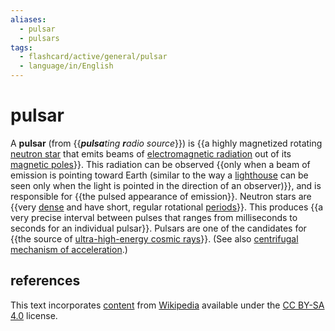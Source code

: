 ```yaml
---
aliases:
  - pulsar
  - pulsars
tags:
  - flashcard/active/general/pulsar
  - language/in/English
---
```


# pulsar

A __pulsar__ (from {{_<b>pulsa</b>ting <b>r</b>adio source_}}) is {{a highly magnetized rotating [neutron star](neutron%20star.md) that emits beams of [electromagnetic radiation](electromagnetic%20radiation.md) out of its [magnetic poles](poles%20of%20astronomical%20bodies.md#magnetic%20poles)}}. This radiation can be observed {{only when a beam of emission is pointing toward Earth (similar to the way a [lighthouse](lighthouse.md) can be seen only when the light is pointed in the direction of an observer)}}, and is responsible for {{the pulsed appearance of emission}}. Neutron stars are {{very [dense](density.md) and have short, regular rotational [periods](frequency.md)}}. This produces {{a very precise interval between pulses that ranges from milliseconds to seconds for an individual pulsar}}. Pulsars are one of the candidates for {{the source of [ultra-high-energy cosmic rays](ultra-high-energy%20cosmic%20ray.md)}}. (See also [centrifugal mechanism of acceleration](centrifugal%20acceleration%20(astrophysics).md).) <!--SR:!2024-10-19,57,310!2025-02-02,131,290!2024-11-07,59,270!2024-10-03,44,290!2024-10-20,58,310!2024-10-14,53,310!2024-09-27,40,290-->

## references

This text incorporates [content](https://en.wikipedia.org/wiki/pulsar) from [Wikipedia](Wikipedia.md) available under the [CC BY-SA 4.0](https://creativecommons.org/licenses/by-sa/4.0/) license.
